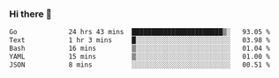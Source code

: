 ### Hi there 👋

<!--
**yeya24/yeya24** is a ✨ _special_ ✨ repository because its `README.md` (this file) appears on your GitHub profile.

Here are some ideas to get you started:

- 🔭 I’m currently working on ...
- 🌱 I’m currently learning ...
- 👯 I’m looking to collaborate on ...
- 🤔 I’m looking for help with ...
- 💬 Ask me about ...
- 📫 How to reach me: ...
- 😄 Pronouns: ...
- ⚡ Fun fact: ...
-->

<!--START_SECTION:waka-->

```txt
Go             24 hrs 43 mins  ███████████████████████▒░   93.05 %
Text           1 hr 3 mins     █░░░░░░░░░░░░░░░░░░░░░░░░   03.98 %
Bash           16 mins         ▒░░░░░░░░░░░░░░░░░░░░░░░░   01.04 %
YAML           15 mins         ▒░░░░░░░░░░░░░░░░░░░░░░░░   01.00 %
JSON           8 mins          ░░░░░░░░░░░░░░░░░░░░░░░░░   00.51 %
```

<!--END_SECTION:waka-->
